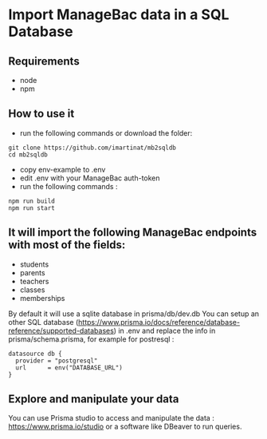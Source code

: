 # Import ManageBac data in a SQL Database

## Requirements

- node
- npm

## How to use it

- run the following commands or download the folder:

```
git clone https://github.com/imartinat/mb2sqldb
cd mb2sqldb
```

- copy env-example to .env
- edit .env with your ManageBac auth-token
- run the following commands :

```
npm run build
npm run start
```

## It will import the following ManageBac endpoints with most of the fields:

- students
- parents
- teachers
- classes
- memberships

By default it will use a sqlite database in prisma/db/dev.db
You can setup an other SQL database (https://www.prisma.io/docs/reference/database-reference/supported-databases) in .env and replace the info in prisma/schema.prisma, for example for postresql :

```
datasource db {
  provider = "postgresql"
  url      = env("DATABASE_URL")
}
```

## Explore and manipulate your data

You can use Prisma studio to access and manipulate the data : https://www.prisma.io/studio or a software like DBeaver to run queries.
